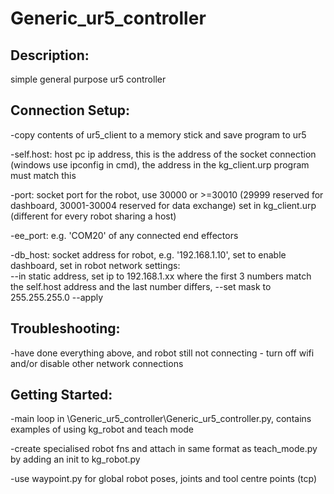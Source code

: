 # Generic_ur5_controller
## Description:

simple general purpose ur5 controller


 ## Connection Setup:

-copy contents of ur5_client to a memory stick and save program to ur5

-self.host: host pc ip address, this is the address of the socket connection (windows use ipconfig in cmd), the address in the kg_client.urp program must match this

-port:  socket port for the robot, use 30000 or >=30010 (29999 reserved for dashboard, 30001-30004 reserved for data exchange) set in kg_client.urp (different for every robot sharing a host)

-ee_port: e.g. 'COM20' of any connected end effectors

-db_host: socket address for robot, e.g. '192.168.1.10', set to enable dashboard, set in robot network settings:  
--in static address, set ip to 192.168.1.xx where the first 3 numbers match the self.host address and the last number differs, 
--set mask to 255.255.255.0
--apply


## Troubleshooting:

-have done everything above, and robot still not connecting - turn off wifi and/or disable other network connections
    

## Getting Started:
-main loop in \Generic_ur5_controller\Generic_ur5_controller.py, contains examples of using kg_robot and teach mode

-create specialised robot fns and attach in same format as teach_mode.py by adding an init to kg_robot.py

-use waypoint.py for global robot poses, joints and tool centre points (tcp)

